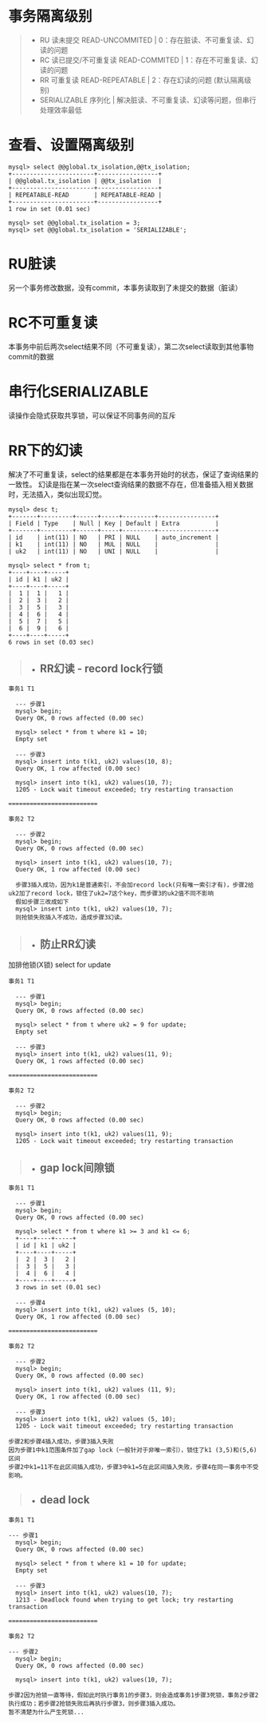 # 事务隔离级别

> * RU 读未提交 READ-UNCOMMITED | 0：存在脏读、不可重复读、幻读的问题
> * RC 读已提交/不可重复读 READ-COMMITED | 1：存在不可重复读、幻读的问题
> * RR 可重复读 READ-REPEATABLE | 2：存在幻读的问题  (默认隔离级别)
> * SERIALIZABLE 序列化 | 解决脏读、不可重复读、幻读等问题，但串行处理效率最低

# 查看、设置隔离级别

```mysql
mysql> select @@global.tx_isolation,@@tx_isolation;
+-----------------------+-----------------+
| @@global.tx_isolation | @@tx_isolation  |
+-----------------------+-----------------+
| REPEATABLE-READ       | REPEATABLE-READ |
+-----------------------+-----------------+
1 row in set (0.01 sec)

mysql> set @@global.tx_isolation = 3;
mysql> set @@global.tx_isolation = 'SERIALIZABLE';
```

# RU脏读
另一个事务修改数据，没有commit，本事务读取到了未提交的数据（脏读）

# RC不可重复读
本事务中前后两次select结果不同（不可重复读），第二次select读取到其他事物commit的数据

# 串行化SERIALIZABLE
读操作会隐式获取共享锁，可以保证不同事务间的互斥

# RR下的幻读
解决了不可重复读，select的结果都是在本事务开始时的状态，保证了查询结果的一致性。
幻读是指在某一次select查询结果的数据不存在，但准备插入相关数据时，无法插入，类似出现幻觉。

```mysql
mysql> desc t;
+-------+---------+------+-----+---------+----------------+
| Field | Type    | Null | Key | Default | Extra          |
+-------+---------+------+-----+---------+----------------+
| id    | int(11) | NO   | PRI | NULL    | auto_increment |
| k1    | int(11) | NO   | MUL | NULL    |                |
| uk2   | int(11) | NO   | UNI | NULL    |                |

mysql> select * from t;
+----+----+-----+
| id | k1 | uk2 |
+----+----+-----+
|  1 |  1 |   1 |
|  2 |  3 |   2 |
|  3 |  5 |   3 |
|  4 |  6 |   4 |
|  5 |  7 |   5 |
|  6 |  9 |   6 |
+----+----+-----+
6 rows in set (0.03 sec)
```

> * ## RR幻读 - record lock行锁

```mysql
事务1 T1

  --- 步骤1
  mysql> begin;
  Query OK, 0 rows affected (0.00 sec)

  mysql> select * from t where k1 = 10;
  Empty set

  --- 步骤3
  mysql> insert into t(k1, uk2) values(10, 8);
  Query OK, 1 row affected (0.00 sec)

  mysql> insert into t(k1, uk2) values(10, 7);
  1205 - Lock wait timeout exceeded; try restarting transaction

=========================

事务2 T2

  --- 步骤2
  mysql> begin;
  Query OK, 0 rows affected (0.00 sec)

  mysql> insert into t(k1, uk2) values(10, 7);
  Query OK, 1 row affected (0.00 sec)

  步骤3插入成功，因为k1是普通索引，不会加record lock(只有唯一索引才有)，步骤2给uk2加了record lock，锁住了uk2=7这个key，而步骤3的uk2值不同不影响
  假如步骤三改成如下
  mysql> insert into t(k1, uk2) values(10, 7);
  则抢锁失败插入不成功，造成步骤3幻读。
```

> * ## 防止RR幻读

加排他锁(X锁) select for update
```mysql
事务1 T1

  --- 步骤1
  mysql> begin;
  Query OK, 0 rows affected (0.00 sec)

  mysql> select * from t where uk2 = 9 for update;
  Empty set

  --- 步骤3
  mysql> insert into t(k1, uk2) values(11, 9);
  Query OK, 1 rows affected (0.00 sec)

=========================

事务2 T2

  --- 步骤2
  mysql> begin;
  Query OK, 0 rows affected (0.00 sec)

  mysql> insert into t(k1, uk2) values(11, 9);
  1205 - Lock wait timeout exceeded; try restarting transaction
```

> * ## gap lock间隙锁

```mysql
事务1 T1

  --- 步骤1
  mysql> begin;
  Query OK, 0 rows affected (0.00 sec)

  mysql> select * from t where k1 >= 3 and k1 <= 6;
  +----+----+-----+
  | id | k1 | uk2 |
  +----+----+-----+
  |  2 |  3 |   2 |
  |  3 |  5 |   3 |
  |  4 |  6 |   4 |
  +----+----+-----+
  3 rows in set (0.01 sec)

  --- 步骤4
  mysql> insert into t(k1, uk2) values (5, 10);
  Query OK, 1 row affected (0.00 sec)

=========================

事务2 T2

  --- 步骤2
  mysql> begin;
  Query OK, 0 rows affected (0.00 sec)

  mysql> insert into t(k1, uk2) values (11, 9);
  Query OK, 1 row affected (0.00 sec)

  --- 步骤3
  mysql> insert into t(k1, uk2) values (5, 10);
  1205 - Lock wait timeout exceeded; try restarting transaction

步骤2和步骤4插入成功，步骤3插入失败
因为步骤1中k1范围条件加了gap lock（一般针对于非唯一索引），锁住了k1 (3,5)和(5,6)区间
步骤2中k1=11不在此区间插入成功，步骤3中k1=5在此区间插入失败，步骤4在同一事务中不受影响。
```

> * ## dead lock
```mysql
事务1 T1

--- 步骤1
  mysql> begin;
  Query OK, 0 rows affected (0.00 sec)

  mysql> select * from t where k1 = 10 for update;
  Empty set

  --- 步骤3
  mysql> insert into t(k1, uk2) values(10, 7);
  1213 - Deadlock found when trying to get lock; try restarting transaction

=========================

事务2 T2

--- 步骤2
  mysql> begin;
  Query OK, 0 rows affected (0.00 sec)

  mysql> insert into t(k1, uk2) values(10, 7);

步骤2因为抢锁一直等待，假如此时执行事务1的步骤3，则会造成事务1步骤3死锁，事务2步骤2执行成功；若步骤2抢锁失败后再执行步骤3，则步骤3插入成功。
暂不清楚为什么产生死锁...
```
